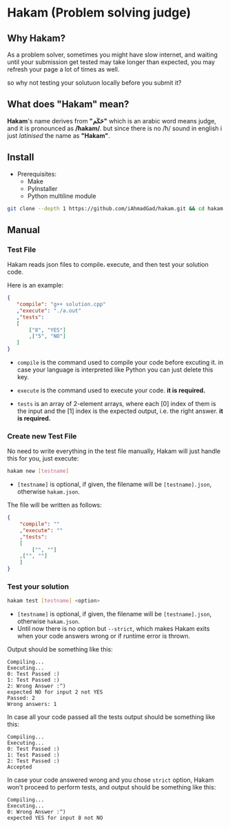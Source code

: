 # Hakam (Problem solving judge)

## Why Hakam?

As a problem solver, sometimes you might have slow internet, and waiting until your submission get tested may take longer than expected, you may refresh your page a lot of times as well.

so why not testing your solutuon locally before you submit it?

## What does "Hakam" mean?

**Hakam**'s name derives from **"حَكَم"** which is an arabic word means judge, and it is pronounced as **/ħakam/**.
but since there is no /ħ/ sound in english i just _latinised_ the name as **"Hakam"**.

## Install

- Prerequisites:
  - Make
  - PyInstaller
  - Python multiline module

```bash
git clone --depth 1 https://github.com/iAhmadGad/hakam.git && cd hakam && make install
```

## Manual

### Test File

Hakam reads json files to compile، execute, and then test your solution code.

Here is an example:

```json
{
   "compile": "g++ solution.cpp"
   ,"execute": "./a.out"
   ,"tests":
   [
       ["8", "YES"]
       ,["5", "NO"]
   ]
}

```
- `compile` is the command used to compile your code before excuting it. in case your language is interpreted like Python you can just delete this key.

- `execute` is the command used to execute your code. **it is required.**

- `tests` is an array of 2-element arrays, where each [0] index of them is the input and the [1] index is the expected output, i.e. the right answer. **it is required.**

### Create new Test File

No need to write everything in the test file manually, Hakam will just handle this for you, just execute:

```bash
hakam new [testname]
```

- `[testname]` is optional, if given, the filename will be `[testname].json`, otherwise `hakam.json`.

The file will be written as follows:

```json
{
    "compile": ""
    ,"execute": ""
    ,"tests":
    [
        ["", ""]
	,["", ""]
    ]
}
```

### Test your solution

```bash
hakam test [testname] <option>
```

- `[testname]` is optional, if given, the filename will be `[testname].json`, otherwise `hakam.json`.
- Until now there is no option but `--strict`, which makes Hakam exits when your code answers wrong or if runtime error is thrown.

Output should be something like this:
```
Compiling...
Executing...
0: Test Passed :)
1: Test Passed :)
2: Wrong Answer :^)
expected NO for input 2 not YES
Passed: 2
Wrong answers: 1
```
In case all your code passed all the tests output should be something like this:
```
Compiling...
Executing...
0: Test Passed :)
1: Test Passed :)
2: Test Passed :)
Accepted
```
In case your code answered wrong and you chose `strict` option, Hakam won't proceed to perform tests, and output should be something like this:
```
Compiling...
Executing...
0: Wrong Answer :^)
expected YES for input 8 not NO
```
